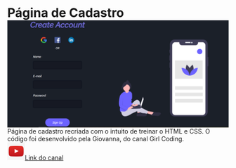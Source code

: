 # Página de Cadastro <img src="./img/finalizado.jpg" align="right" width="600"/>

Página de cadastro recriada com o intuito de treinar o HTML e CSS. O código foi desenvolvido pela Giovanna, do canal Girl Coding.
<br>
<a href="https://www.youtube.com/c/GirlCoding"><img src="/img/d051f3e31f37282d2770f56702704ea5.jpg" width="40">Link do canal</a>
<br>

